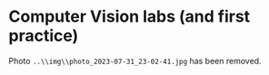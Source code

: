 # Computer Vision labs (and first practice)
Photo `..\\img\\photo_2023-07-31_23-02-41.jpg` has been removed.
